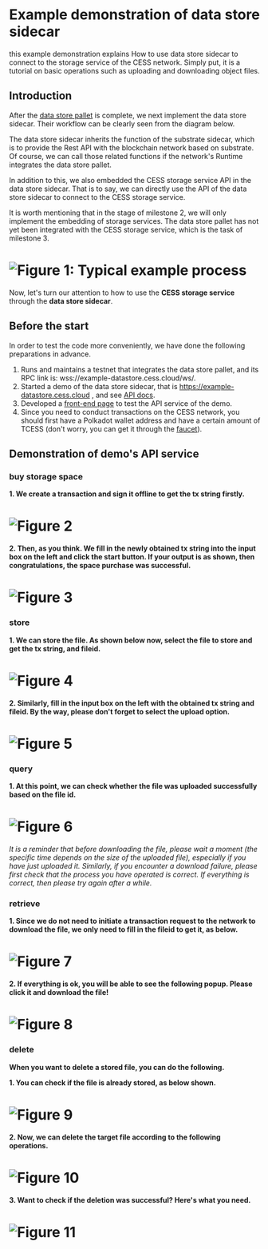 # Example demonstration of data store sidecar

this example demonstration explains How to use data store sidecar to connect to the storage service of the CESS network. Simply put, it is a tutorial on basic operations such as uploading and downloading object files.

## Introduction

After the [data store pallet](https://github.com/CESSProject/data-store-pallet) is complete, we next implement the data store sidecar. Their workflow can be clearly seen from the diagram below.

The data store sidecar inherits the function of the substrate sidecar, which is to provide the Rest API with the blockchain network based on substrate. Of course, we can call those related functions if the network's Runtime integrates the data store pallet.

In addition to this, we also embedded the CESS storage service API in the data store sidecar. That is to say, we can directly use the API of the data store sidecar to connect to the CESS storage service.

It is worth mentioning that in the stage of milestone 2, we will only implement the embedding of storage services. The data store pallet has not yet been integrated with the CESS storage service, which is the task of milestone 3.

# ![Figure 1: Typical example process](https://raw.githubusercontent.com/CESSProject/W3F-illustration/main/substrate-builder-program/10.svg)

Now, let's turn our attention to how to use the **CESS storage service** through the **data store sidecar**.

## Before the start

In order to test the code more conveniently, we have done the following preparations in advance.

1. Runs and maintains a testnet that integrates the data store pallet, and its RPC link is: wss://example-datastore.cess.cloud/ws/.
2. Started a demo of the data store sidecar, that is https://example-datastore.cess.cloud , and see [API docs](https://example-datastore.cess.cloud/docs).
3. Developed a [front-end page](https://example-datastore.cess.cloud/api-test/) to test the API service of the demo.
4. Since you need to conduct transactions on the CESS network, you should first have a Polkadot wallet address and have a certain amount of TCESS (don't worry, you can get it through the [faucet](https://testnet-faucet.cess.cloud)).

## Demonstration of demo's API service

### buy storage space

**1. We create a transaction and sign it offline to get the tx string firstly.**

# ![Figure 2](https://raw.githubusercontent.com/CESSProject/W3F-illustration/main/data-store-sidecar/docs/01.png)

**2. Then, as you think. We fill in the newly obtained tx string into the input box on the left and click the start button. If your output is as shown, then congratulations, the space purchase was successful.**

# ![Figure 3](https://raw.githubusercontent.com/CESSProject/W3F-illustration/main/data-store-sidecar/docs/02.png)

### store

**1. We can store the file. As shown below now, select the file to store and get the tx string, and fileid.**

# ![Figure 4](https://raw.githubusercontent.com/CESSProject/W3F-illustration/main/data-store-sidecar/docs/v2-03.png)

**2. Similarly, fill in the input box on the left with the obtained tx string and fileid. By the way, please don't forget to select the upload option.**

# ![Figure 5](https://raw.githubusercontent.com/CESSProject/W3F-illustration/main/data-store-sidecar/docs/v2-04.png)


### query

**1. At this point, we can check whether the file was uploaded successfully based on the file id.**

# ![Figure 6](https://raw.githubusercontent.com/CESSProject/W3F-illustration/main/data-store-sidecar/docs/v2-05.png)


_It is a reminder that before downloading the file, please wait a moment (the specific time depends on the size of the uploaded file), especially if you have just uploaded it. Similarly, if you encounter a download failure, please first check that the process you have operated is correct. If everything is correct, then please try again after a while._

### retrieve

**1. Since we do not need to initiate a transaction request to the network to download the file, we only need to fill in the fileid to get it, as below.**

# ![Figure 7](https://raw.githubusercontent.com/CESSProject/W3F-illustration/main/data-store-sidecar/docs/v2-06.png)

**2. If everything is ok, you will be able to see the following popup. Please click it and download the file!**

# ![Figure 8](https://raw.githubusercontent.com/CESSProject/W3F-illustration/main/data-store-sidecar/docs/7.png)

### delete

**When you want to delete a stored file, you can do the following.**

**1. You can check if the file is already stored, as below shown.**

# ![Figure 9](https://raw.githubusercontent.com/CESSProject/W3F-illustration/main/data-store-sidecar/docs/v2-05.png)

**2. Now, we can delete the target file according to the following operations.**

# ![Figure 10](https://raw.githubusercontent.com/CESSProject/W3F-illustration/main/data-store-sidecar/docs/v2-08.png)

**3. Want to check if the deletion was successful? Here's what you need.**

# ![Figure 11](https://raw.githubusercontent.com/CESSProject/W3F-illustration/main/data-store-sidecar/docs/v2-09.png)
